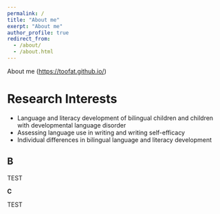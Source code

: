 ```yaml
---
permalink: /
title: "About me"
exerpt: "About me"
author_profile: true
redirect_from: 
  - /about/
  - /about.html
---
```


About me (https://toofat.github.io/)

Research Interests
======
* Language and literacy development of bilingual children and children with developmental language disorder
* Assessing language use in writing and writing self-efficacy
* Individual differences in bilingual language and literacy development

B
------
TEST

**C**

TEST
